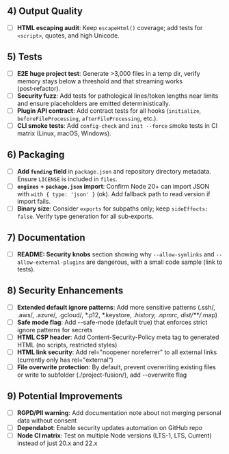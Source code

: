 ## 4) Output Quality
- [ ] **HTML escaping audit**: Keep `escapeHtml()` coverage; add tests for `<script>`, quotes, and high Unicode.

## 5) Tests
- [ ] **E2E huge project test**: Generate >3,000 files in a temp dir, verify memory stays below a threshold and that streaming works (post‑refactor).
- [ ] **Security fuzz**: Add tests for pathological lines/token lengths near limits and ensure placeholders are emitted deterministically.
- [ ] **Plugin API contract**: Add contract tests for all hooks (`initialize`, `beforeFileProcessing`, `afterFileProcessing`, etc.).
- [ ] **CLI smoke tests**: Add `config-check` and `init --force` smoke tests in CI matrix (Linux, macOS, Windows).

## 6) Packaging
- [ ] **Add `funding` field** in `package.json` and repository directory metadata. Ensure `LICENSE` is included in `files`.
- [ ] **`engines` + `package.json` import**: Confirm Node 20+ can import JSON with `with { type: 'json' }` (ok). Add fallback path to read version if import fails.
- [ ] **Binary size**: Consider `exports` for subpaths only; keep `sideEffects: false`. Verify type generation for all sub‑exports.

## 7) Documentation
- [ ] **README: Security knobs** section showing why `--allow-symlinks` and `--allow-external-plugins` are dangerous, with a small code sample (link to tests).

## 8) Security Enhancements
- [ ] **Extended default ignore patterns**: Add more sensitive patterns (.ssh/, .aws/, .azure/, .gcloud/, *.p12, *.keystore, .*history, .npmrc, dist/**/*.map)
- [ ] **Safe mode flag**: Add --safe-mode (default true) that enforces strict ignore patterns for secrets
- [ ] **HTML CSP header**: Add Content-Security-Policy meta tag to generated HTML (no scripts, restricted styles)
- [ ] **HTML link security**: Add rel="noopener noreferrer" to all external links (currently only has rel="external")
- [ ] **File overwrite protection**: By default, prevent overwriting existing files or write to subfolder (./project-fusion/), add --overwrite flag

## 9) Potential Improvements
- [ ] **RGPD/PII warning**: Add documentation note about not merging personal data without consent
- [ ] **Dependabot**: Enable security updates automation on GitHub repo
- [ ] **Node CI matrix**: Test on multiple Node versions (LTS-1, LTS, Current) instead of just 20.x and 22.x